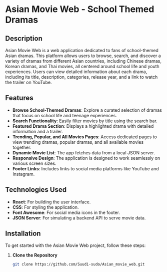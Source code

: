 # Asian Movie Web - School Themed Dramas

## Description

Asian Movie Web is a web application dedicated to fans of school-themed Asian dramas. This platform allows users to browse, search, and discover a variety of dramas from different Asian countries, including Chinese dramas, Korean dramas, and Thai movies, all centered around school life and youth experiences. Users can view detailed information about each drama, including its title, description, categories, release year, and a link to watch the trailer on YouTube.

## Features

- **Browse School-Themed Dramas**: Explore a curated selection of dramas that focus on school life and teenage experiences.
- **Search Functionality**: Easily filter movies by title using the search bar.
- **Featured Drama Section**: Displays a highlighted drama with detailed information and a trailer.
- **Trending, Popular, and All Movies Pages**: Access dedicated pages to view trending dramas, popular dramas, and all available movies together.
- **Dynamic Movie List**: The app fetches data from a local JSON server.
- **Responsive Design**: The application is designed to work seamlessly on various screen sizes.
- **Footer Links**: Includes links to social media platforms like YouTube and Instagram.

## Technologies Used

- **React**: For building the user interface.
- **CSS**: For styling the application.
- **Font Awesome**: For social media icons in the footer.
- **JSON Server**: For simulating a backend API to serve movie data.

## Installation

To get started with the Asian Movie Web project, follow these steps:

1. **Clone the Repository**
   ```bash
   git clone https://github.com/Suudi-sudo/Asian_movie_web.git